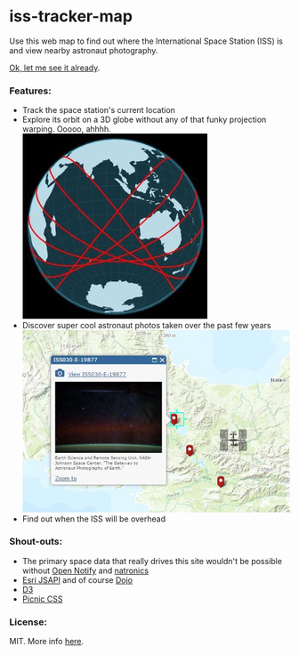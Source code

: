 iss-tracker-map
===============

Use this web map to find out where the International Space Station (ISS) is and view nearby astronaut photography.

[Ok, let me see it already](http://jwasil.github.io/iss-tracker-map/).

### Features:
* Track the space station's current location
* Explore its orbit on a 3D globe without any of that funky projection warping. Ooooo, ahhhh.
![globe](https://github.com/jwasil/iss-tracker-map/blob/readme_docs/docs/globe1.JPG)
* Discover super cool astronaut photos taken over the past few years
![astroPhoto](https://github.com/jwasil/iss-tracker-map/blob/readme_docs/docs/astroPhoto1.JPG)
* Find out when the ISS will be overhead

### Shout-outs:
* The primary space data that really drives this site wouldn't be possible without [Open Notify](http://open-notify.org/) and [natronics](https://github.com/natronics)
* [Esri JSAPI](https://developers.arcgis.com/javascript/) and of course [Dojo](http://dojotoolkit.org/)
* [D3](http://d3js.org/)
* [Picnic CSS](http://picnicss.com/)

### License:
MIT. More info [here](LICENSE).
